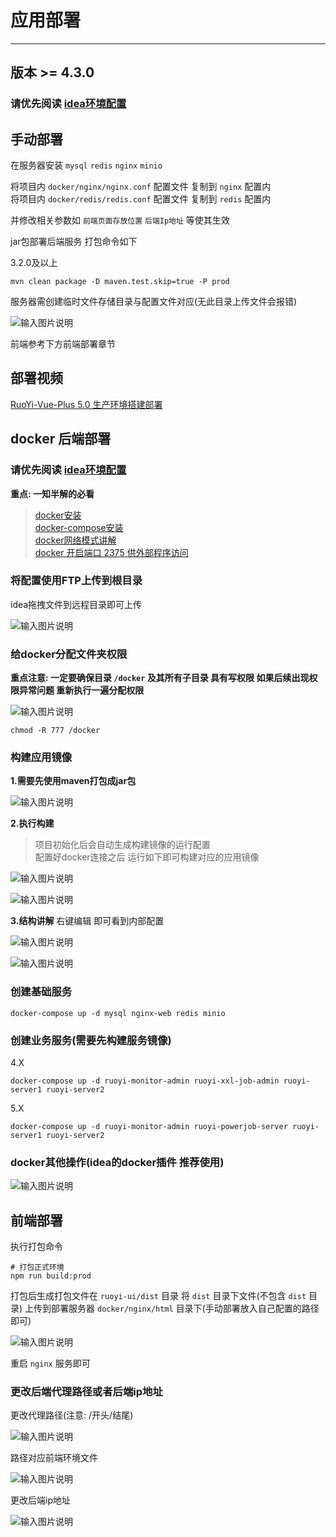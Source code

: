 # 应用部署
- - -
## 版本 >= 4.3.0

### 请优先阅读 [idea环境配置](/ruoyi-vue-plus/quickstart/idea_environment.md)

## 手动部署

在服务器安装 `mysql` `redis` `nginx` `minio`

将项目内 `docker/nginx/nginx.conf` 配置文件 复制到 `nginx` 配置内<br>
将项目内 `docker/redis/redis.conf` 配置文件 复制到 `redis` 配置内

并修改相关参数如 `前端页面存放位置` `后端Ip地址` 等使其生效

jar包部署后端服务 打包命令如下

3.2.0及以上
```mvn
mvn clean package -D maven.test.skip=true -P prod
```
服务器需创建临时文件存储目录与配置文件对应(无此目录上传文件会报错)

![输入图片说明](https://foruda.gitee.com/images/1659951373949149804/屏幕截图.png "屏幕截图.png")

前端参考下方前端部署章节

## 部署视频

[RuoYi-Vue-Plus 5.0 生产环境搭建部署](https://www.bilibili.com/video/BV1mL411e7ha/)

## docker 后端部署

### 请优先阅读 [idea环境配置](/ruoyi-vue-plus/quickstart/idea_environment.md)

**重点: 一知半解的必看**
> [docker安装](https://lionli.blog.csdn.net/article/details/83153029)<br>
> [docker-compose安装](https://lionli.blog.csdn.net/article/details/111220320)<br>
> [docker网络模式讲解](https://lionli.blog.csdn.net/article/details/109603785)<br>
> [docker 开启端口 2375 供外部程序访问](https://lionli.blog.csdn.net/article/details/92627962)

### 将配置使用FTP上传到根目录
idea拖拽文件到远程目录即可上传

![输入图片说明](https://foruda.gitee.com/images/1662109450908169859/eaac9299_1766278.png "屏幕截图")

### 给docker分配文件夹权限
**重点注意: 一定要确保目录 `/docker` 及其所有子目录 具有写权限 如果后续出现权限异常问题 重新执行一遍分配权限**

![输入图片说明](https://foruda.gitee.com/images/1662109847279259882/3a2202c1_1766278.png "屏幕截图")
```shell
chmod -R 777 /docker
```
### 构建应用镜像

**1.需要先使用maven打包成jar包**

![输入图片说明](https://foruda.gitee.com/images/1662110477410977621/c6931c42_1766278.png "屏幕截图")

**2.执行构建**
> 项目初始化后会自动生成构建镜像的运行配置<br>
> 配置好docker连接之后 运行如下即可构建对应的应用镜像

![输入图片说明](https://foruda.gitee.com/images/1662110192257483752/0f754b47_1766278.png "屏幕截图")

![输入图片说明](https://foruda.gitee.com/images/1662120004773449909/9fdef59c_1766278.png "屏幕截图")

**3.结构讲解**
右键编辑 即可看到内部配置

![输入图片说明](https://foruda.gitee.com/images/1662458355500139498/eaa26036_1766278.png "屏幕截图")

![输入图片说明](https://foruda.gitee.com/images/1662458446794722159/32c086a7_1766278.png "屏幕截图")


### 创建基础服务

```shell
docker-compose up -d mysql nginx-web redis minio
```

### 创建业务服务(需要先构建服务镜像)

4.X
```shell
docker-compose up -d ruoyi-monitor-admin ruoyi-xxl-job-admin ruoyi-server1 ruoyi-server2
```

5.X
```shell
docker-compose up -d ruoyi-monitor-admin ruoyi-powerjob-server ruoyi-server1 ruoyi-server2
```

### docker其他操作(idea的docker插件 推荐使用)
![输入图片说明](https://foruda.gitee.com/images/1662458271941863770/cd180a04_1766278.png "屏幕截图")

## 前端部署

执行打包命令
```shell
# 打包正式环境
npm run build:prod
```
打包后生成打包文件在 `ruoyi-ui/dist` 目录
将 `dist` 目录下文件(不包含 `dist` 目录) 上传到部署服务器 `docker/nginx/html` 目录下(手动部署放入自己配置的路径即可)

![输入图片说明](https://foruda.gitee.com/images/1662110914769648699/07f344c4_1766278.png "屏幕截图")

重启 `nginx` 服务即可


### 更改后端代理路径或者后端ip地址
更改代理路径(注意: /开头/结尾)

![输入图片说明](https://foruda.gitee.com/images/1660185698211067202/屏幕截图.png "屏幕截图.png")

路径对应前端环境文件

![输入图片说明](https://foruda.gitee.com/images/1660185799901071800/屏幕截图.png "屏幕截图.png")

更改后端ip地址

![输入图片说明](https://foruda.gitee.com/images/1660185711265558730/屏幕截图.png "屏幕截图.png")
